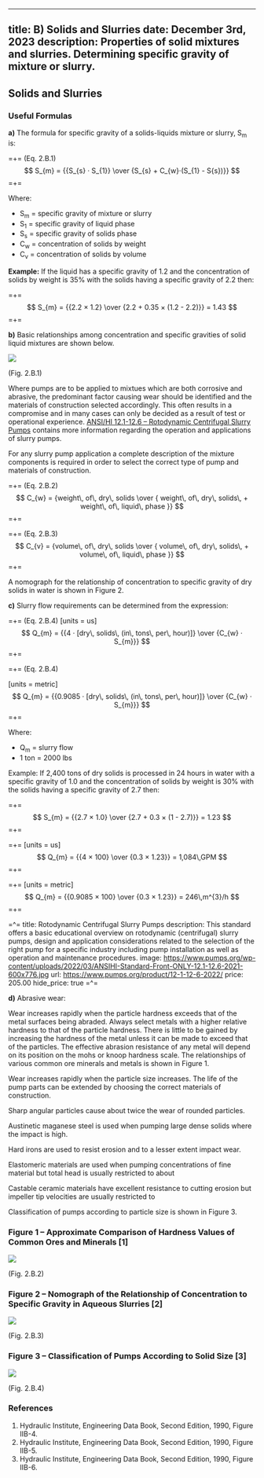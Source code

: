 -----
title: B) Solids and Slurries
date: December 3rd, 2023
description: Properties of solid mixtures and slurries. Determining specific gravity of mixture or slurry.
-----

## Solids and Slurries 

### Useful Formulas

**a)** The formula for specific gravity of a solids-liquids
mixture or slurry, S<sub>m</sub> is:

=+=
<span class= equation-label >(Eq. 2.B.1)</span>
$$ S_{m} = {{S_{s} · S_{1}} \over {S_{s} + C_{w}·(S_{1} - S{s})}} $$
=+=

Where:

- S<sub>m</sub> = specific gravity of mixture or slurry
- S<sub>1</sub> = specific gravity of liquid phase
- S<sub>s</sub> = specific gravity of solids phase
- C<sub>w</sub> = concentration of solids by weight
- C<sub>v</sub> = concentration of solids by volume

**Example:** If the liquid has a specific gravity of 1.2
and the concentration of solids by weight is 35% with
the solids having a specific gravity of 2.2 then:

=+=
$$ S_{m} = {{2.2 × 1.2} \over {2.2 + 0.35 × (1.2 - 2.2)}} = 1.43 $$
=+=

**b)** Basic relationships among concentration and
specific gravities of solid liquid mixtures are shown
below.

![](./images/CSG.png#center "")
<div class="figure-label">(Fig. 2.B.1)</div>

Where pumps are to be applied to mixtues which are both corrosive and abrasive, the predominant factor causing wear should be identified and the materials of construction selected accordingly. 
This often results in a compromise and in many cases can only be decided as a result of test or operational experience.
<a href="https://www.pumps.org/product/12-1-12-6-2022/" target="_blank">ANSI/HI 12.1-12.6 – Rotodynamic Centrifugal Slurry Pumps</a> contains more information regarding the operation 
and applications of slurry pumps.

For any slurry pump application a complete description
of the mixture components is required in order to select 
the correct type of pump and materials of construction.

=+=
<span class= equation-label >(Eq. 2.B.2)</span>
$$ C_{w} = {weight\, of\, dry\, solids \over { weight\, of\, dry\, solids\, + weight\, of\, liquid\, phase }} $$
=+=

=+=
<span class= equation-label >(Eq. 2.B.3)</span>
$$ C_{v} = {volume\, of\, dry\, solids \over { volume\, of\, dry\, solids\, + volume\, of\, liquid\, phase }} $$
=+=

A nomograph for the relationship of concentration
to specific gravity of dry solids in water is shown in
Figure 2.

**c)** Slurry flow requirements can be determined from
the expression:

=+=
<span class= equation-label >(Eq. 2.B.4)</span>
[units = us]
$$ Q_{m} = {{4 · [dry\, solids\, (in\, tons\, per\, hour)]} \over {C_{w} · S_{m}}} $$
=+=

=+=
<span class= equation-label >(Eq. 2.B.4)</span>

[units = metric]
$$ Q_{m} = {{0.9085 · [dry\, solids\, (in\, tons\, per\, hour)]} \over {C_{w} · S_{m}}} $$
=+=

Where:

- Q<sub>m</sub> = slurry flow <units us = "(gallons per minute)" metric = "(m^3^/h)"/>
- 1 ton = 2000 lbs

Example: If 2,400 tons of dry solids is processed in 24
hours in water with a specific gravity of 1.0 and the
concentration of solids by weight is 30% with the
solids having a specific gravity of 2.7 then:

=+=
$$ S_{m} = {{2.7 × 1.0} \over {2.7 + 0.3 × (1 - 2.7)}} = 1.23 $$
=+=

=+=
[units = us]
$$ Q_{m} = {{4 × 100} \over {0.3 × 1.23}} = 1,084\,GPM $$
=+=

=+=
[units = metric]
$$ Q_{m} = {{0.9085 × 100} \over {0.3 × 1.23}} = 246\,m^{3}/h $$
=+=

=^=
title: Rotodynamic Centrifugal Slurry Pumps
description: This standard offers a basic educational overview on rotodynamic (centrifugal) slurry pumps, design and application considerations related to the selection of the right pump for a specific industry including pump installation as well as operation and maintenance procedures.
image: https://www.pumps.org/wp-content/uploads/2022/03/ANSIHI-Standard-Front-ONLY-12.1-12.6-2021-600x776.jpg
url: https://www.pumps.org/product/12-1-12-6-2022/
price: 205.00
hide_price: true
=^=

**d)** Abrasive wear:

Wear increases rapidly when the particle hardness
exceeds that of the metal surfaces being abraded.
Always select metals with a higher relative hardness
to that of the particle hardness. There is little to be
gained by increasing the hardness of the metal
unless it can be made to exceed that of the particles.
The effective abrasion resistance of any metal will
depend on its position on the mohs or knoop
hardness scale. The relationships of various common
ore minerals and metals is shown in Figure 1.

Wear increases rapidly when the particle size increases.
The life of the pump parts can be extended
by choosing the correct materials of construction.

Sharp angular particles cause about twice the wear
of rounded particles.

Austinetic maganese steel is used when pumping
large dense solids where the impact is high.

Hard irons are used to resist erosion and to a lesser
extent impact wear.

Elastomeric materials are used when pumping concentrations
of fine material but total head is usually
restricted to about <units us = "100 ft. per stage." metric = "30 m per stage."/>

Castable ceramic materials have excellent resistance
to cutting erosion but impeller tip velocities
are usually restricted to <units us = "100 ft/s." metric = "30 m/s."/> 

Classification of pumps according to particle size is
shown in Figure 3.

### Figure 1 – Approximate Comparison of Hardness Values of Common Ores and Minerals [1]

![](./images/IIB-4.png "")
<div class="figure-label">(Fig. 2.B.2)</div>

### Figure 2 – Nomograph of the Relationship of Concentration to Specific Gravity in Aqueous Slurries [2]

![](./images/IIB-5.png#center "")
<div class="figure-label">(Fig. 2.B.3)</div>

### Figure 3 – Classification of Pumps According to Solid Size [3]

![](./images/IIB-6-new.jpg "")
<div class="figure-label">(Fig. 2.B.4)</div>

### References
1. Hydraulic Institute, Engineering Data Book, Second Edition, 1990, Figure IIB-4.
2. Hydraulic Institute, Engineering Data Book, Second Edition, 1990, Figure IIB-5.
3. Hydraulic Institute, Engineering Data Book, Second Edition, 1990, Figure IIB-6.
